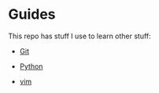 # Guides

This repo has stuff I use to learn other stuff:

- [Git](git/README.md)

- [Python](python/README.md)

- [vim](vim/README.md)

